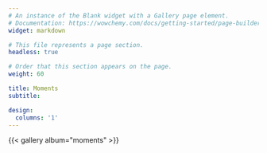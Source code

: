```yaml
---
# An instance of the Blank widget with a Gallery page element.
# Documentation: https://wowchemy.com/docs/getting-started/page-builder/
widget: markdown

# This file represents a page section.
headless: true

# Order that this section appears on the page.
weight: 60

title: Moments
subtitle:

design:
  columns: '1'
---
```


{{< gallery album="moments" >}}

